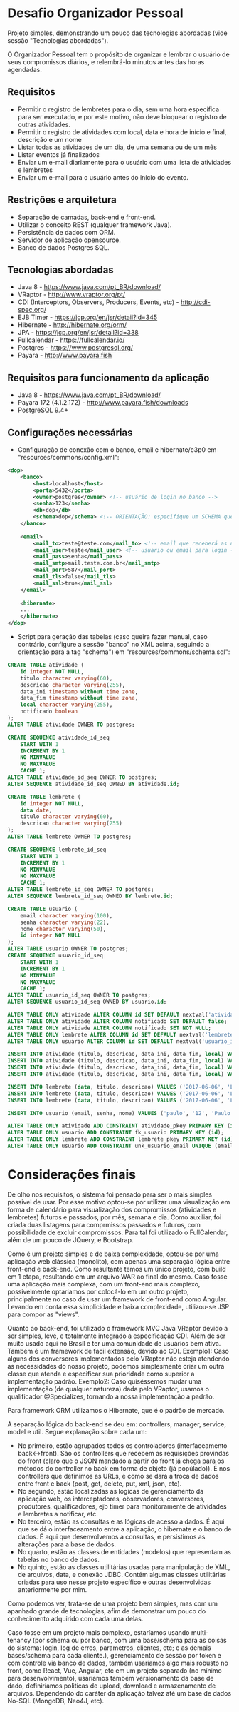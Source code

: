# Desafio Organizador Pessoal
Projeto simples, demonstrando um pouco das tecnologias abordadas (vide sessão "Tecnologias abordadas").

O Organizador Pessoal tem o propósito de organizar e lembrar o usuário de seus compromissos diários, e relembrá-lo minutos antes das horas agendadas.
## Requisitos
- Permitir o registro de lembretes para o dia, sem uma hora específica para ser executado, e por este motivo, não deve bloquear o registro de outras atividades.
- Permitir o registro de atividades com local, data e hora de início e final, descrição e um nome
- Listar todas as atividades de um dia, de uma semana ou de um mês
- Listar eventos já finalizados
- Enviar um e-mail diariamente para o usuário com uma lista de atividades e lembretes
- Enviar um e-mail para o usuário antes do início do evento.
## Restrições e arquitetura
- Separação de camadas, back-end e front-end.
- Utilizar o conceito REST (qualquer framework Java).
- Persistência de dados com ORM.
- Servidor de aplicação opensource.
- Banco de dados Postgres SQL.
## Tecnologias abordadas
- Java 8 - https://www.java.com/pt_BR/download/
- VRaptor - http://www.vraptor.org/pt/
- CDI (Interceptors, Observers, Producers, Events, etc) - http://cdi-spec.org/
- EJB Timer - https://jcp.org/en/jsr/detail?id=345
- Hibernate - http://hibernate.org/orm/
- JPA - https://jcp.org/en/jsr/detail?id=338
- Fullcalendar - https://fullcalendar.io/
- Postgres - https://www.postgresql.org/
- Payara - http://www.payara.fish
## Requisitos para funcionamento da aplicação
- Java 8 - https://www.java.com/pt_BR/download/
- Payara 172 (4.1.2.172) - http://www.payara.fish/downloads
- PostgreSQL 9.4+
## Configurações necessárias
- Configuração de conexão com o banco, email e hibernate/c3p0 em "resources/commons/config.xml":
```xml
<dop>
    <banco>
        <host>localhost</host>
        <porta>5432</porta>
        <owner>postgres</owner> <!-- usuário de login no banco -->
        <senha>123</senha>
        <db>dop</db> 
        <schema>dop</schema> <!-- ORIENTAÇÃO: especifique um SCHEMA que não exista, ele será criado, bem como as tabelas e alguns dados iniciais! -->
    </banco>
    
    <email>
        <mail_to>teste@teste.com</mail_to> <!-- email que receberá as notificações -->
        <mail_user>teste</mail_user> <!-- usuario ou email para login -->
        <mail_pass>senha</mail_pass>
        <mail_smtp>mail.teste.com.br</mail_smtp> 
        <mail_port>587</mail_port>
        <mail_tls>false</mail_tls>
        <mail_ssl>true</mail_ssl>
    </email>
		
    <hibernate>
    ...
    </hibernate>
</dop>
```
- Script para geração das tabelas (caso queira fazer manual, caso contrário, configure a sessão "banco" no XML acima, seguindo a orientação para a tag "schema") em "resources/commons/schema.sql":
```sql
CREATE TABLE atividade (
    id integer NOT NULL,
    titulo character varying(60),
    descricao character varying(255),
    data_ini timestamp without time zone,
    data_fim timestamp without time zone,
    local character varying(255),
    notificado boolean
);
ALTER TABLE atividade OWNER TO postgres;

CREATE SEQUENCE atividade_id_seq
    START WITH 1
    INCREMENT BY 1
    NO MINVALUE
    NO MAXVALUE
    CACHE 1;
ALTER TABLE atividade_id_seq OWNER TO postgres;
ALTER SEQUENCE atividade_id_seq OWNED BY atividade.id;

CREATE TABLE lembrete (
    id integer NOT NULL,
    data date,
    titulo character varying(60),
    descricao character varying(255)
);
ALTER TABLE lembrete OWNER TO postgres;

CREATE SEQUENCE lembrete_id_seq
    START WITH 1
    INCREMENT BY 1
    NO MINVALUE
    NO MAXVALUE
    CACHE 1;
ALTER TABLE lembrete_id_seq OWNER TO postgres;
ALTER SEQUENCE lembrete_id_seq OWNED BY lembrete.id;

CREATE TABLE usuario (
    email character varying(100),
    senha character varying(22),
    nome character varying(50),
    id integer NOT NULL
);
ALTER TABLE usuario OWNER TO postgres;
CREATE SEQUENCE usuario_id_seq
    START WITH 1
    INCREMENT BY 1
    NO MINVALUE
    NO MAXVALUE
    CACHE 1;
ALTER TABLE usuario_id_seq OWNER TO postgres;
ALTER SEQUENCE usuario_id_seq OWNED BY usuario.id;

ALTER TABLE ONLY atividade ALTER COLUMN id SET DEFAULT nextval('atividade_id_seq'::regclass);
ALTER TABLE ONLY atividade ALTER COLUMN notificado SET DEFAULT false;
ALTER TABLE ONLY atividade ALTER COLUMN notificado SET NOT NULL;
ALTER TABLE ONLY lembrete ALTER COLUMN id SET DEFAULT nextval('lembrete_id_seq'::regclass);
ALTER TABLE ONLY usuario ALTER COLUMN id SET DEFAULT nextval('usuario_id_seq'::regclass);

INSERT INTO atividade (titulo, descricao, data_ini, data_fim, local) VALUES ('Atividade 1', 'Descrição para Atividade 1', '2017-06-01 01:00:00', '2017-06-01 02:00:00', 'São Paulo');
INSERT INTO atividade (titulo, descricao, data_ini, data_fim, local) VALUES ('Atividade 2', 'Descrição para Atividade 2', '2017-06-06 05:00:00', '2017-06-06 06:00:00', 'São Paulo');
INSERT INTO atividade (titulo, descricao, data_ini, data_fim, local) VALUES ('Atividade 3', 'Descrição para Atividade 3', '2017-06-08 11:00:00', '2017-06-08 12:00:00', 'São Paulo');
INSERT INTO atividade (titulo, descricao, data_ini, data_fim, local) VALUES ('Atividade 4', 'Descrição para Atividade 4', '2017-06-18 22:30:00', '2017-06-18 23:30:00', 'São Paulo');

INSERT INTO lembrete (data, titulo, descricao) VALUES ('2017-06-06', 'Lembrete 1', 'Descrição para Lembrete 1');
INSERT INTO lembrete (data, titulo, descricao) VALUES ('2017-06-06', 'Lembrete 2', 'Descrição para Lembrete 2');
INSERT INTO lembrete (data, titulo, descricao) VALUES ('2017-06-06', 'Lembrete 3', 'Descrição para Lembrete 3');

INSERT INTO usuario (email, senha, nome) VALUES ('paulo', '12', 'Paulo');

ALTER TABLE ONLY atividade ADD CONSTRAINT atividade_pkey PRIMARY KEY (id);
ALTER TABLE ONLY usuario ADD CONSTRAINT fk_usuario PRIMARY KEY (id);
ALTER TABLE ONLY lembrete ADD CONSTRAINT lembrete_pkey PRIMARY KEY (id);
ALTER TABLE ONLY usuario ADD CONSTRAINT unk_usuario_email UNIQUE (email);
```
# Considerações finais
De olho nos requisitos, o sistema foi pensado para ser o mais simples possivel de usar. Por esse motivo optou-se por utilizar uma visualização em forma de calendário para visualização dos compromissos (atividades e lembretes) futuros e passados, por mês, semana e dia. Como auxiliar, foi criada duas listagens para comprmissos passados e futuros, com possibilidade de excluir compromissos. Para tal foi utilizado o FullCalendar, além de um pouco de JQuery, e Bootstrap. 

Como é um projeto simples e de baixa complexidade, optou-se por uma aplicação web clássica (monolito), com apenas uma separação lógica entre front-end e back-end. Como resultante temos um único projeto, com build em 1 etapa, resultando em um arquivo WAR ao final do mesmo. Caso fosse uma aplicação mais complexa, com um front-end mais complexo, possivelmente optariamos por colocá-lo em um outro projeto, principalmente no caso de usar um framework de front-end como Angular. Levando em conta essa simplicidade e baixa complexidade, utilizou-se JSP para compor as "views".

Quanto ao back-end, foi utilizado o framework MVC Java VRaptor devido a ser simples, leve, e totalmente integrado a especificação CDI. Além de ser muito usado aqui no Brasil e ter uma comunidade de usuários bem ativa. Também é um framework de facil extensão, devido ao CDI. Exemplo1: Caso alguns dos conversores implementados pelo VRaptor não esteja atendendo as necessidades do nosso projeto, podemos simplesmente criar um outra classe que atenda e especificar sua prioridade como superior a implementação padrão. Exemplo2: Caso quiséssemos mudar uma implementação (de qualquer natureza) dada pelo VRaptor, usamos o qualificador @Specializes, tornando a nossa implementação a padrão.

Para framework ORM utilizamos o Hibernate, que é o padrão de mercado.

A separação lógica do back-end se deu em: controllers, manager, service, model e util. Segue explanação sobre cada um:
- No primeiro, estão agrupados todos os controladores (interfaceamento back<->front). São os controllers que recebem as requisições provindas do front (claro que o JSON mandado a partir do front já chega para os métodos do controller no back em forma de objeto (já popúlado)). É nos controllers que definimos as URLs, e como se dará a troca de dados entre front e back (post, get, delete, put, xml, json, etc).
- No segundo, estão localizadas as lógicas de gerenciamento da aplicação web, os interceptadores, observadores, conversores, produtores, qualificadores, ejb timer para monitoramente de atividades e lembretes a notificar, etc.
- No terceiro, estão as consultas e as lógicas de acesso a dados. É aqui que se dá o interfaceamento entre a aplicação, o hibernate e o banco de dados. É aqui que desenvolvemos a consultas, e persistimos as alterações para a base de dados.
- No quarto, estão as classes de entidades (modelos) que representam as tabelas no banco de dados.
- No quinto, estão as classes utilitárias usadas para manipulação de XML, de arquivos, data, e conexão JDBC. Contém algumas classes utilitárias criadas para uso nesse projeto específico e outras desenvolvidas anteriormente por mim.

Como podemos ver, trata-se de uma projeto bem simples, mas com um apanhado grande de tecnologias, afim de demonstrar um pouco do conhecimento adquirido com cada uma delas.

Caso fosse em um projeto mais complexo, estaríamos usando multi-tenancy (por schema ou por banco, com uma base/schema para as coisas do sistema: login, log de erros, parametros, clientes, etc; e as demais bases/schema para cada cliente.), gerenciamento de sessão por token e com controle via banco de dados, também usaríamos algo mais robusto no front, como React, Vue, Angular, etc em um projeto separado (no mínimo para desenvolvimento), usaríamos também versionamento da base de dado, definiríamos politicas de upload, download e armazenamento de arquivos. Dependendo do caráter da aplicação talvez até um base de dados No-SQL (MongoDB, Neo4J, etc).
